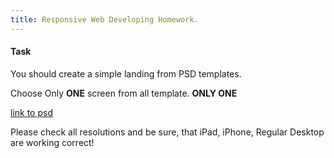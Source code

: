 ```yaml
---
title: Responsive Web Developing Homework.
---
```


#### Task 
You should create a simple landing from PSD templates. 

Choose Only **ONE** screen from all template. **ONLY ONE**

[link to psd](https://www.dropbox.com/s/ivvf9xvgkdjn0mo/climbo.zip?dl=0)

Please check all resolutions and be sure, that iPad, iPhone, Regular
Desktop are working correct!
